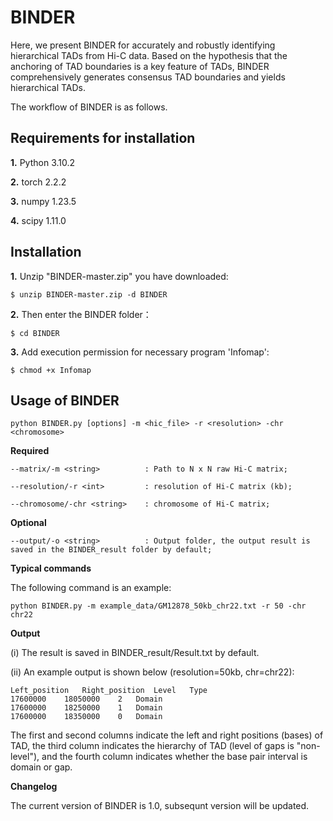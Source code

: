 # BINDER

Here, we present BINDER for accurately and robustly identifying hierarchical TADs from Hi-C data. Based on the hypothesis that the anchoring of TAD boundaries is a key feature of TADs, BINDER comprehensively generates consensus TAD boundaries and yields hierarchical TADs.

The workflow of BINDER is as follows.

## Requirements for installation

**1.** Python 3.10.2

**2.** torch 2.2.2

**3.** numpy 1.23.5

**4.** scipy 1.11.0

## Installation

**1.** Unzip "BINDER-master.zip" you have downloaded:

`$ unzip BINDER-master.zip -d BINDER`

**2.** Then enter the BINDER folder：

`$ cd BINDER`

**3.** Add execution permission for necessary program 'Infomap':

`$ chmod +x Infomap`

## Usage of BINDER
		
    python BINDER.py [options] -m <hic_file> -r <resolution> -chr <chromosome>

**Required**

    --matrix/-m <string>          : Path to N x N raw Hi-C matrix;

    --resolution/-r <int>         : resolution of Hi-C matrix (kb);

    --chromosome/-chr <string>    : chromosome of Hi-C matrix;

**Optional**

    --output/-o <string>          : Output folder, the output result is saved in the BINDER_result folder by default;

**Typical commands**

The following command is an example:

    python BINDER.py -m example_data/GM12878_50kb_chr22.txt -r 50 -chr chr22

**Output**

(i) The result is saved in BINDER_result/Result.txt by default.

(ii) An example output is shown below (resolution=50kb, chr=chr22):

    Left_position	Right_position	Level	Type
    17600000	18050000	2	Domain
    17600000	18250000	1	Domain
    17600000	18350000	0	Domain

The first and second columns indicate the left and right positions (bases) of TAD, the third column indicates the hierarchy of TAD (level of gaps is "non-level"), and the fourth column indicates whether the base pair interval is domain or gap.

**Changelog**

The current version of BINDER is 1.0, subsequnt version will be updated.
 

